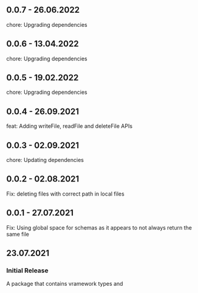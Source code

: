 ## 0.0.7 - 26.06.2022

chore: Upgrading dependencies

## 0.0.6 - 13.04.2022

chore: Upgrading dependencies

## 0.0.5 - 19.02.2022

chore: Upgrading dependencies

## 0.0.4 - 26.09.2021

feat: Adding writeFile, readFile and deleteFile APIs

## 0.0.3 - 02.09.2021

chore: Updating dependencies

## 0.0.2 - 02.08.2021

Fix: deleting files with correct path in local files

## 0.0.1 - 27.07.2021

Fix: Using global space for schemas as it appears to not always return the same file

## 23.07.2021

### Initial Release

A package that contains vramework types and
